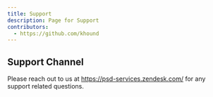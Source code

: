 ```yaml
---
title: Support
description: Page for Support
contributors:
  - https://github.com/khound
---
```


## Support Channel

Please reach out to us at https://psd-services.zendesk.com/ for any support related questions.
